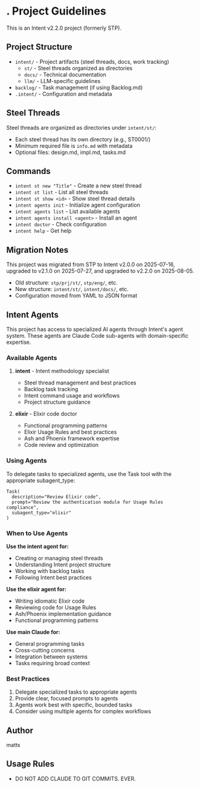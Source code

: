 # . Project Guidelines

This is an Intent v2.2.0 project (formerly STP).

## Project Structure

- `intent/` - Project artifacts (steel threads, docs, work tracking)
  - `st/` - Steel threads organized as directories
  - `docs/` - Technical documentation
  - `llm/` - LLM-specific guidelines
- `backlog/` - Task management (if using Backlog.md)
- `.intent/` - Configuration and metadata

## Steel Threads

Steel threads are organized as directories under `intent/st/`:

- Each steel thread has its own directory (e.g., ST0001/)
- Minimum required file is `info.md` with metadata
- Optional files: design.md, impl.md, tasks.md

## Commands

- `intent st new "Title"` - Create a new steel thread
- `intent st list` - List all steel threads
- `intent st show <id>` - Show steel thread details
- `intent agents init` - Initialize agent configuration
- `intent agents list` - List available agents
- `intent agents install <agent>` - Install an agent
- `intent doctor` - Check configuration
- `intent help` - Get help

## Migration Notes

This project was migrated from STP to Intent v2.0.0 on 2025-07-16, upgraded to v2.1.0 on 2025-07-27, and upgraded to v2.2.0 on 2025-08-05.

- Old structure: `stp/prj/st/`, `stp/eng/`, etc.
- New structure: `intent/st/`, `intent/docs/`, etc.
- Configuration moved from YAML to JSON format

## Intent Agents

This project has access to specialized AI agents through Intent's agent system. These agents are Claude Code sub-agents with domain-specific expertise.

### Available Agents

1. **intent** - Intent methodology specialist
   - Steel thread management and best practices
   - Backlog task tracking
   - Intent command usage and workflows
   - Project structure guidance

2. **elixir** - Elixir code doctor
   - Functional programming patterns
   - Elixir Usage Rules and best practices
   - Ash and Phoenix framework expertise
   - Code review and optimization

### Using Agents

To delegate tasks to specialized agents, use the Task tool with the appropriate subagent_type:

```
Task(
  description="Review Elixir code",
  prompt="Review the authentication module for Usage Rules compliance",
  subagent_type="elixir"
)
```

### When to Use Agents

**Use the intent agent for:**

- Creating or managing steel threads
- Understanding Intent project structure
- Working with backlog tasks
- Following Intent best practices

**Use the elixir agent for:**

- Writing idiomatic Elixir code
- Reviewing code for Usage Rules
- Ash/Phoenix implementation guidance
- Functional programming patterns

**Use main Claude for:**

- General programming tasks
- Cross-cutting concerns
- Integration between systems
- Tasks requiring broad context

### Best Practices

1. Delegate specialized tasks to appropriate agents
2. Provide clear, focused prompts to agents
3. Agents work best with specific, bounded tasks
4. Consider using multiple agents for complex workflows

## Author

matts

## Usage Rules

- DO NOT ADD CLAUDE TO GIT COMMITS. EVER.